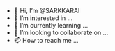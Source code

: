 - 👋 Hi, I’m @SARKKARAI
- 👀 I’m interested in ...
- 🌱 I’m currently learning ...
- 💞️ I’m looking to collaborate on ...
- 📫 How to reach me ...

<!---
SARKKARAI/SARKKARAI is a ✨ special ✨ repository because its `README.md` (this file) appears on your GitHub profile.
You can click the Preview link to take a look at your changes.
--->
